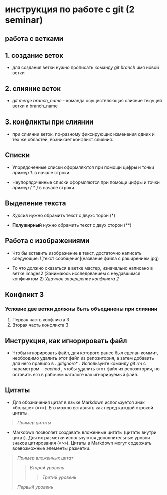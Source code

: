 # инструкция по работе с git (2 seminar)
## работа с ветками

## 1. создание веток

* для создания ветки нужно прописать команду *git branch* имя новой ветки

## 2. слияние веток

* *git merge branch_name* - команда осуществляющая слияние текущей ветки и branch_name

## 3. конфликты при слиянии

* при слиянии веток, по-разному фиксирующих изменения одних и тех же областей, возникает конфликт слияния.

## Списки

* Упорядоченные списки оформляются при помощи цифры и точки *пример 1.* в начале строки.

* Неупорядоченные списки оформляются при помощи цифры и точки *пример ( * )* в начале строки.

## Выделение текста

* *Курсив* нужно обрамить текст с двухс торон (*)

* **Полужирный** нужно обрамить текст с двух сторон (**)

## Работа с изображениями

* Что бы вставить изображение в текст, достаточно написать следующие:
![текст сообщения](название файла с раширением.jpg)

* То что должно оказаться в ветке мастер, изначально написано в ветке images2 (Занимаюсь исследованием с неудавшимся конфликтом 2) *Удачное завершение конфликта 2*

## Конфликт 3

### **Условие** две ветки должны быть объединены при слиянии

1. Первая часть конфликта 3
2. Вторая часть конфликта 3

## Инструкция, как игнорировать файл

* Чтобы игнорировать файл, для которого ранее был сделан коммит, необходимо удалить этот файл из репозитория, а затем добавить для него правило в *. gitignore** . Используйте команду *git rm* с параметром *--cached* , чтобы удалить этот файл из репозитория, но оставить его в рабочем каталоге как игнорируемый файл.

## **Цитаты**

* Для обозначения цитат в языке Markdown используется знак «больше» («>»). Его можно вставлять как перед каждой строкой цитаты.

> *Пример цитаты*

* Markdown позволяет создавать вложенные цитаты (цитаты внутри цитат). Для их разметки используются дополнительные уровни знаков цитирования («>»). Цитаты в Markdown могут содержать всевозможные элементы разметки.

> *Пример вложенных цитат*
>> *Второй уровень*
>>> *Третий уровень*
>
> *Первый уровень*  
